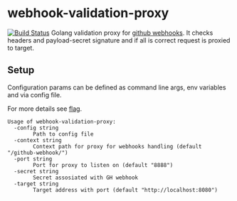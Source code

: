 webhook-validation-proxy
===============================================
[![Build Status](https://travis-ci.org/mslusarczyk/webhook-validation-proxy.svg?branch=master)](https://travis-ci.org/mslusarczyk/webhook-validation-proxy)
Golang validation proxy for [github webhooks][github-webhooks]. It checks headers and payload-secret signature and if all is correct request is proxied to target.



Setup
-----------------------------------------------
Configuration params can be defined as command line args, env variables and via config file. 

For more details see [flag][flag].

```
Usage of webhook-validation-proxy:
  -config string
    	Path to config file
  -context string
    	Context path for proxy for webhooks handling (default "/github-webhook/")
  -port string
    	Port for proxy to listen on (default "8888")
  -secret string
    	Secret assosiated with GH webhook
  -target string
    	Target address with port (default "http://localhost:8080")
```

[github-webhooks]: https://developer.github.com/webhooks/
[flag]: https://github.com/namsral/flag
